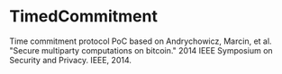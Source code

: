 # TimedCommitment

Time commitment protocol PoC based on Andrychowicz, Marcin, et al. "Secure multiparty computations on bitcoin." 2014 IEEE Symposium on Security and Privacy. IEEE, 2014.

